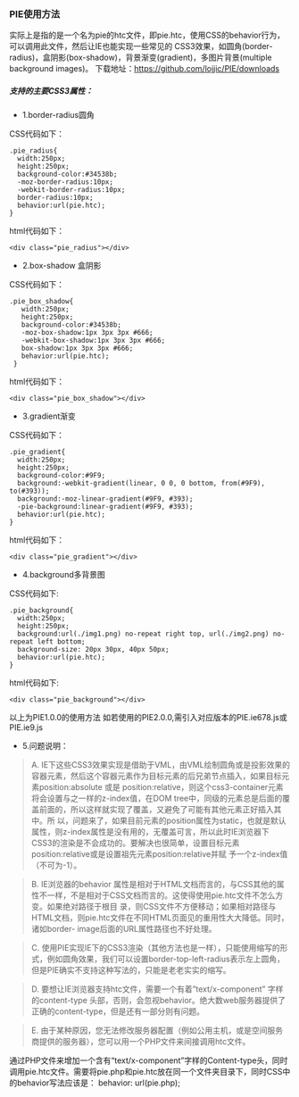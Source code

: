### PIE使用方法
实际上是指的是一个名为pie的htc文件，即pie.htc，使用CSS的behavior行为，可以调用此文件，然后让IE也能实现一些常见的 CSS3效果，如圆角(border-radius)，盒阴影(box-shadow)，背景渐变(gradient)，多图片背景(multiple background images)。
下载地址：https://github.com/lojjic/PIE/downloads
##### 支持的主要CSS3属性：
- 1.border-radius圆角<br>

CSS代码如下：
 ```
 .pie_radius{
   width:250px;
   height:250px;
   background-color:#34538b;
   -moz-border-radius:10px;
   -webkit-border-radius:10px;
   border-radius:10px;
   behavior:url(pie.htc);
 }
 ```
html代码如下：
```
<div class="pie_radius"></div>
```
- 2.box-shadow 盒阴影<br>

CSS代码如下：
```
.pie_box_shadow{
   width:250px;
   height:250px;
   background-color:#34538b;
   -moz-box-shadow:1px 3px 3px #666;
   -webkit-box-shadow:1px 3px 3px #666;
   box-shadow:1px 3px 3px #666;
   behavior:url(pie.htc);
 }
 ```
 html代码如下：
 ```
 <div class="pie_box_shadow"></div>
 ```
 - 3.gradient渐变<br>
 
 CSS代码如下：
 ```
 .pie_gradient{
   width:250px;
   height:250px;
   background-color:#9F9;
   background:-webkit-gradient(linear, 0 0, 0 bottom, from(#9F9), to(#393));
   background:-moz-linear-gradient(#9F9, #393);      
   -pie-background:linear-gradient(#9F9, #393);
   behavior:url(pie.htc);  
 }
 ```
 html代码如下：
 ```
 <div class="pie_gradient"></div>
 ```
 - 4.background多背景图<br>
 
 CSS代码如下:
 ```
 .pie_background{
   width:250px;
   height:250px;
   background:url(./img1.png) no-repeat right top, url(./img2.png) no-repeat left bottom;
   background-size: 20px 30px, 40px 50px;
   behavior:url(pie.htc);
 }
 ```
 html代码如下:
 ```
 <div class="pie_background"></div>
 ```
以上为PIE1.0.0的使用方法
如若使用的PIE2.0.0,需引入对应版本的PIE.ie678.js或PIE.ie9.js
-  5.问题说明：
> A. IE下这些CSS3效果实现是借助于VML，由VML绘制圆角或是投影效果的容器元素，然后这个容器元素作为目标元素的后兄弟节点插入，如果目标元素position:absolute 或是 position:relative，则这个css3-container元素将会设置与之一样的z-index值，在DOM tree中，同级的元素总是后面的覆盖前面的，所以这样就实现了覆盖，又避免了可能有其他元素正好插入其中。所 以，问题来了，如果目前元素的position属性为static，也就是默认属性，则z-index属性是没有用的，无覆盖可言，所以此时IE浏览器下 CSS3的渲染是不会成功的。要解决也很简单，设置目标元素position:relative或是设置祖先元素position:relative并赋 予一个z-index值（不可为-1）。

> B. IE浏览器的behavior 属性是相对于HTML文档而言的，与CSS其他的属性不一样，不是相对于CSS文档而言的。这使得使用pie.htc文件不怎么方变。如果绝对路径于根目 录，则CSS文件不方便移动；如果相对路径与HTML文档，则pie.htc文件在不同HTML页面见的重用性大大降低。同时，诸如border- image后面的URL属性路径也不好处理。 

> C. 使用PIE实现IE下的CSS3渲染（其他方法也是一样），只能使用缩写的形式，例如圆角效果，我们可以设置border-top-left-radius表示左上圆角，但是PIE确实不支持这种写法的，只能是老老实实的缩写。

> D. 要想让IE浏览器支持htc文件，需要一个有着”text/x-component” 字样的content-type 头部，否则，会忽视behavior。绝大数web服务器提供了正确的content-type，但是还有一部分则有问题。

> E. 由于某种原因，您无法修改服务器配置（例如公用主机，或是空间服务商提供的服务器），您可以用一个PHP文件来间接调用htc文件。
<?php  header( 'Content-type: text/x-component' );  include( 'pie.htc' );  ?>
通过PHP文件来增加一个含有“text/x-component”字样的Content-type头，同时调用pie.htc文件。需要将pie.php和pie.htc放在同一个文件夹目录下，同时CSS中的behavior写法应该是：
behavior: url(pie.php);
